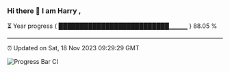 ### Hi there 👋 I am Harry , 

⏳ Year progress { ██████████████████████████▁▁▁▁ } 88.05 %

---

⏰ Updated on Sat, 18 Nov 2023 09:29:29 GMT

![Progress Bar CI](https://github.com/duykhang68/duykhang68/workflows/Progress%20Bar%20CI/badge.svg)
